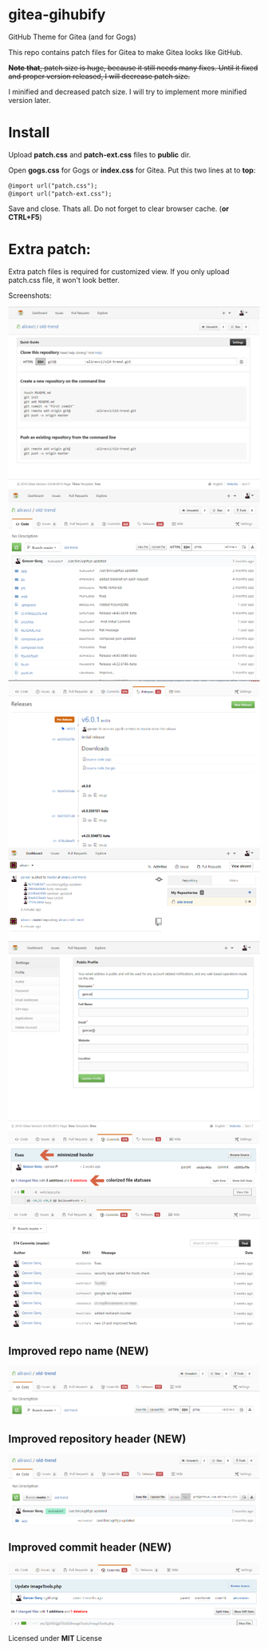 # gitea-gihubify
GitHub Theme for Gitea (and for Gogs)

This repo contains patch files for Gitea to make Gitea looks like GitHub.

~~**Note** **that**, patch size is huge, because it still needs many fixes. Until it fixed and proper version released, I will decrease patch size.~~

I minified and decreased patch size. I will try to implement more minified version later.

Install
==

Upload **patch.css** and **patch-ext.css** files to **public** dir.

Open **gogs.css** for Gogs or **index.css** for Gitea. Put this two lines at to **top**:

    @import url("patch.css");
    @import url("patch-ext.css");
    
Save and close. Thats all. Do not forget to clear browser cache. (__or CTRL+F5__)

Extra patch:
===
Extra patch files is required for customized view. If you only upload patch.css file, it won't look better. 

Screenshots:

![1](/ss/1.png?raw=true "")
![2](/ss/2.png?raw=true "")
![3](/ss/3.png?raw=true "")
![4](/ss/4.png?raw=true "")
![5](/ss/5.png?raw=true "")
![6](/ss/6.png?raw=true "")
![7](/ss/7.png?raw=true "")

Improved repo name (NEW)
---
![9](/ss/9.png?raw=true "")

Improved repository header (NEW)
---
![13](/ss/13.png?raw=true "")

Improved commit header (NEW)
---
![14](/ss/14.png?raw=true "")


Licensed under **MIT** License
